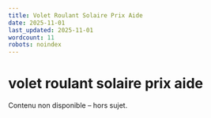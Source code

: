 ```yaml
---
title: Volet Roulant Solaire Prix Aide
date: 2025-11-01
last_updated: 2025-11-01
wordcount: 11
robots: noindex
---
```


# volet roulant solaire prix aide

Contenu non disponible – hors sujet.